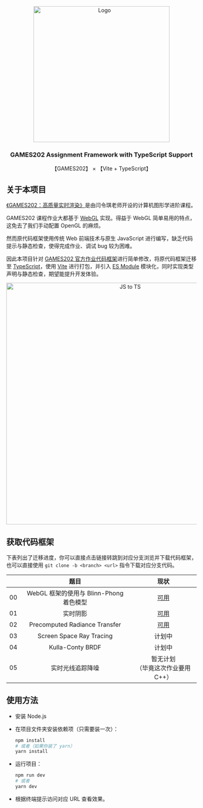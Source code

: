 <div align="center">
  <img src="https://picx.zhimg.com/v2-41eb81c245376255947091608fcd4c91_1440w.jpg?source=172ae18b" alt="Logo" style="max-width: 100%; object-fit: cover; width: 360px;">

  <h3 align="center">GAMES202 Assignment Framework with TypeScript Support</h3>

  <p align="center">
    【GAMES202】 × 【Vite + TypeScript】
  </p>
</div>

## 关于本项目

[《GAMES202：高质量实时渲染》](https://games-cn.org/games202/)是由闫令琪老师开设的计算机图形学进阶课程。

GAMES202 课程作业大都基于 [WebGL](https://developer.mozilla.org/zh-CN/docs/Web/API/WebGL_API) 实现。得益于 WebGL 简单易用的特点，这免去了我们手动配置 OpenGL 的麻烦。

然而原代码框架使用传统 Web 前端技术与原生 JavaScript 进行编写，缺乏代码提示与静态检查，使得完成作业、调试 bug 较为困难。

因此本项目针对 [GAMES202 官方作业代码框架](https://games-cn.org/forums/topic/games202zuoyehuizong/)进行简单修改，将原代码框架迁移至 [TypeScript](https://www.tslang.cn/)，使用 [Vite](https://vitejs.dev/) 进行打包，并引入 [ES Module](https://developer.mozilla.org/en-US/docs/Web/JavaScript/Guide/Modules) 模块化，同时实现类型声明与静态检查，期望能提升开发体验。

<div align="center">
  <img src="https://res.cloudinary.com/practicaldev/image/fetch/s--Sr-QUSUn--/c_imagga_scale,f_auto,fl_progressive,h_420,q_auto,w_1000/https://dev-to-uploads.s3.amazonaws.com/uploads/articles/1jf8itjh1lracaaola8c.png" alt="JS to TS" style="max-width: 100%; object-fit: cover; width: 640px;">
</div>

## 获取代码框架

下表列出了迁移进度，你可以直接点击链接转跳到对应分支浏览并下载代码框架，也可以直接使用 `git clone -b <branch> <url>` 指令下载对应分支代码。

|      |                  题目                   |                             现状                             |
| :--: | :-------------------------------------: | :----------------------------------------------------------: |
|  00  | WebGL 框架的使用与 Blinn-Phong 着色模型 | [可用](https://github.com/vonbrank/GAMES202-Assignment-Framework-with-TypeScript-Support/tree/assignment-00) |
|  01  |                实时阴影                 | [可用](https://github.com/vonbrank/GAMES202-Assignment-Framework-with-TypeScript-Support/tree/assignment-01) |
|  02  |      Precomputed Radiance Transfer      | [可用](https://github.com/vonbrank/GAMES202-Assignment-Framework-with-TypeScript-Support/tree/assignment-02) |
|  03  |        Screen Space Ray Tracing         |                            计划中                            |
|  04  |            Kulla-Conty BRDF             |                            计划中                            |
|  05  |            实时光线追踪降噪             |             暂无计划<br>（毕竟这次作业要用C++）              |

## 使用方法

+ 安装 Node.js

+ 在项目文件夹安装依赖项（只需要装一次）：

  ```bash
  npm install
  # 或者（如果你装了 yarn）
  yarn install
  ```

+ 运行项目：

  ```bash
  npm run dev
  # 或者
  yarn dev
  ```

+ 根据终端提示访问对应 URL 查看效果。
